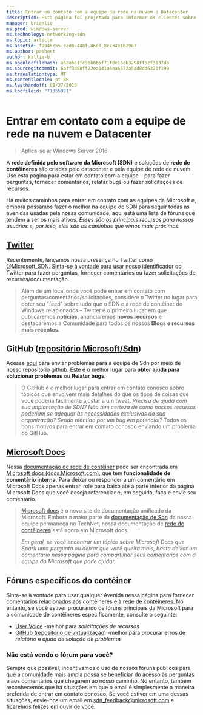 ```yaml
---
title: Entrar em contato com a equipe de rede na nuvem e Datacenter
description: Esta página foi projetada para informar os clientes sobre os melhores métodos para alcançar a equipe de SDN em vários contextos.
manager: brianlic
ms.prod: windows-server
ms.technology: networking-sdn
ms.topic: article
ms.assetid: f9945c55-c2d0-448f-86dd-8c734e1b2987
ms.author: pashort
author: kallie-b
ms.openlocfilehash: a62a661fc9bb665f71f0e16cb3298ff52f3137db
ms.sourcegitcommit: 6aff3d88ff22ea141a6ea6572a5ad8dd6321f199
ms.translationtype: MT
ms.contentlocale: pt-BR
ms.lasthandoff: 09/27/2019
ms.locfileid: "71355991"
---
```

# <a name="contact-the-datacenter-and-cloud-networking-team"></a>Entrar em contato com a equipe de rede na nuvem e Datacenter

> Aplica-se a: Windows Server 2016

A **rede definida pelo software da Microsoft \(SDN\)** e soluções de **rede de contêineres** são criadas pelo datacenter e pela equipe de rede de nuvem. Use esta página para estar em contato com a equipe – para fazer perguntas, fornecer comentários, relatar bugs ou fazer solicitações de recursos.

Há muitos caminhos para entrar em contato com as equipes da Microsoft e, embora possamos fazer o melhor na equipe de SDN para seguir todas as avenidas usadas pela nossa comunidade, aqui está uma lista de fóruns que tendem a ser os mais ativos. *Esses são os principais recursos para nossos usuários e, por isso, eles são os caminhos que vimos mais próximos.*

## <a name="twitterhttpstwittercommicrosoft_sdn"></a>[Twitter](https://twitter.com/Microsoft_SDN)

Recentemente, lançamos nossa presença no Twitter como [@Microsoft_SDN](https://twitter.com/Microsoft_SDN). Sinta-se à vontade para usar nosso identificador do Twitter para fazer perguntas, fornecer comentários ou fazer solicitações de recursos/documentação.
> Além de um local onde você pode entrar em contato com perguntas/comentários/solicitações, considere o Twitter no lugar para obter seu "feed" sobre tudo que o SDN e a rede de contêiner do Windows relacionados – Twitter é o primeiro lugar em que publicaremos **notícias**, anunciaremos **novos recursos** e destacaremos a Comunidade para todos os nossos **Blogs e recursos mais recentes**.

## <a name="github-microsoftsdn-repohttpsgithubcommicrosoftsdnissues"></a>GitHub ([repositório Microsoft/Sdn](https://github.com/Microsoft/SDN/issues))
Acesse [aqui](https://github.com/Microsoft/SDN/issues) para enviar problemas para a equipe de Sdn por meio de nosso repositório github. Este é o melhor lugar para **obter ajuda para solucionar problemas** ou **Relatar bugs**.

> O GitHub é o melhor lugar para entrar em contato conosco sobre tópicos que envolvem mais detalhes do que os tipos de coisas que você poderia facilmente ajustar a um tweet. *Precisa de ajuda com sua implantação de SDN? Não tem certeza de como nossos recursos poderiam se adequar às necessidades exclusivas da sua organização? Sendo mantido por um bug em potencial?* Todos os bons motivos para entrar em contato conosco enviando um problema do GitHub.

## <a name="microsoft-docshttpsdocsmicrosoftcom"></a>[Microsoft Docs](https://docs.microsoft.com/)
Nossa [documentação de rede de contêiner](https://docs.microsoft.com/virtualization/windowscontainers/manage-containers/container-networking) pode ser encontrada em [Microsoft docs (docs.Microsoft.com)](https://docs.microsoft.com/), que tem **funcionalidade de comentário interna**. Para deixar ou responder a um comentário em Microsoft Docs apenas entrar, role para baixo até a parte inferior da página Microsoft Docs que você deseja referenciar e, em seguida, faça e envie seu comentário.

> [Microsoft docs](https://docs.microsoft.com/) é o novo site de documentação unificado da Microsoft. Embora a maior parte da [documentação de Sdn](https://technet.microsoft.com/windows-server-docs/networking/sdn/software-defined-networking) da nossa equipe permaneça no TechNet, nossa documentação de [rede de contêineres](https://docs.microsoft.com/virtualization/windowscontainers/manage-containers/container-networking) está agora em Microsoft docs.
> 
> *Em geral, se você encontrar um tópico sobre Microsoft Docs que Spark uma pergunta ou deixar que você queira mais, basta deixar um comentário nessa página para compartilhar seus comentários com a equipe da Microsoft que pode ajudar.*

## <a name="container-specific-forums"></a>Fóruns específicos do contêiner
Sinta-se à vontade para usar qualquer Avenida nessa página para fornecer comentários relacionados aos contêineres e à rede de contêineres. No entanto, se você estiver procurando os fóruns principais da Microsoft para a comunidade de contêineres especificamente, consulte o seguinte:
- [User Voice](https://windowsserver.uservoice.com/forums/304624-containers) -melhor para *solicitações de recursos*
- [GitHub (repositório de virtualização)](https://github.com/Microsoft/Virtualization-Documentation) -melhor para procurar erros de *relatório* e *ajuda de solução de problemas*

### <a name="not-seeing-the-forum-for-you"></a>Não está vendo o fórum para você? 
Sempre que possível, incentivamos o uso de nossos fóruns públicos para que a comunidade mais ampla possa se beneficiar do acesso às perguntas e aos comentários que chegarem ao nosso caminho. No entanto, também reconhecemos que há situações em que o email é simplesmente a maneira preferida de entrar em contato conosco. Se você estiver em uma dessas situações, envie-nos um email em sdn_feedback@microsoft.com e ficaremos felizes em ouvir de você.
